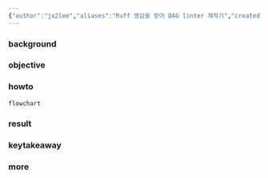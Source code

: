 ```yaml
---
{"author":"jx2lee","aliases":"Ruff 영감을 받아 DAG linter 제작기","created":"2025-07-13T18:07:23.411+09:00","last-updated":"2025-07-13 18:07","tags":null,"project":{"include":true,"status":"doing","company":"Bithumb","duration":"2025.07 -"},"dg-publish":true,"dg-home-link":false,"dg-show-local-graph":false,"dg-show-backlinks":false,"dg-show-toc":false,"dg-show-inline-title":false,"dg-show-file-tree":false,"dg-enable-search":false,"dg-link-preview":true,"dg-show-tags":false,"dg-pass-frontmatter":false,"permalink":"/data/airflow/dag-linter/","dgLinkPreview":true,"dgPassFrontmatter":true,"noteIcon":""}
---
```



### background

### objective

### howto
```mermaid
flowchart
```

### result

### keytakeaway

### more